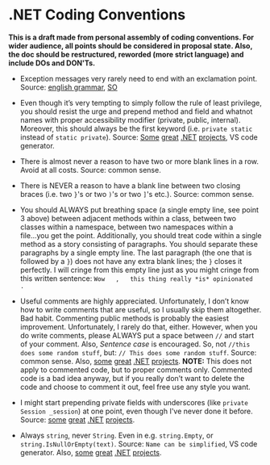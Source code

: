 # .NET Coding Conventions

**This is a draft made from personal assembly of coding conventions. For wider audience, all points should be considered in proposal state. Also, the doc should be restructured, reworded (more strict language) and include DOs and DON'Ts.**
 
- Exception messages very rarely need to end with an exclamation point. Source: [english grammar](http://grammar.yourdictionary.com/punctuation/when/when-to-use-exclamation-marks.html), [SO](https://stackoverflow.com/questions/259887/what-style-do-you-use-for-exception-messages)

- Even though it’s very tempting to simply follow the rule of least privilege, you should resist the urge and prepend method and field and whatnot names with proper accessibility modifier (private, public, internal). Moreover, this should always be the first keyword (i.e. `private static` instead of `static private`). Source: [Some](https://github.com/openiddict) [great](https://github.com/aspnet-contrib/) [.NET](https://github.com/dotnet/corefx) [projects](https://github.com/jbogard/MediatR), VS code generator.

- There is almost never a reason to have two or more blank lines in a row. Avoid at all costs. Source: common sense.

- There is NEVER a reason to have a blank line between two closing braces (i.e. two `}`'s or two `)`'s or two `]`'s etc.). Source: common sense.

- You should ALWAYS put breathing space (a single empty line, see point 3 above) between adjacent methods within a class, between two classes within a namespace, between two namespaces within a file...you get the point. Additionally, you should treat code within a single method as a story consisting of paragraphs. You should separate these paragraphs by a single empty line. The last paragraph (the one that is followed by a `}`) does not have any extra blank lines; the `}` closes it perfectly. I will cringe from this empty line just as you might cringe from this written sentence: `Wow   ,   this thing really *is* opinionated   .`

- Useful comments are highly appreciated. Unfortunately, I don’t know how to write comments that are useful, so I usually skip them altogether. Bad habit. Commenting public methods is probably the easiest improvement. Unfortunately, I rarely do that, either. However, when you do write comments, please ALWAYS put a space between `//` and start of your comment. Also, *Sentence case* is encouraged. So, not `//this does some random stuff`, but: `// This does some random stuff`. Source: common sense. Also, [some](https://github.com/openiddict) [great](https://github.com/aspnet-contrib/) [.NET](https://github.com/dotnet/corefx) [projects](https://github.com/autofac/Autofac). **NOTE:** This does not apply to commented code, but to proper comments only. Commented code is a bad idea anyway, but if you really don’t want to delete the code and choose to comment it out, feel free use any style you want. 

- I might start prepending private fields with underscores (like `private Session _session`) at one point, even though I've never done it before. Source: [some](https://github.com/openiddict) [great](https://github.com/aspnet-contrib/) [.NET](https://github.com/dotnet/corefx) [projects](https://github.com/autofac/Autofac). 

- Always `string`, never `String`. Even in e.g. `string.Empty`, or `string.IsNullOrEmpty(text)`. Source: `Name can be simplified`, VS code generator. Also, [some](https://github.com/openiddict) [great](https://github.com/aspnet-contrib/) [.NET](https://github.com/dotnet/corefx) [projects](https://github.com/autofac/Autofac).
